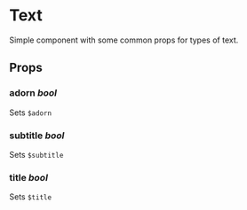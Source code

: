 # Text
Simple component with some common props for types of text.

## Props

### adorn _bool_
Sets `$adorn`

### subtitle _bool_
Sets `$subtitle`

### title _bool_
Sets `$title`
